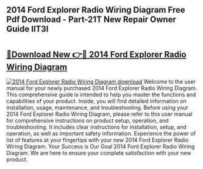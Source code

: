 ## 2014 Ford Explorer Radio Wiring Diagram Free Pdf Download - Part-21T New Repair Owner Guide IlT3l

# <h2><a href="http://dfne5v.blite.top/?on=2014+Ford+Explorer+Radio+Wiring+Diagram">🔗Download New 👉🔴 2014 Ford Explorer Radio Wiring Diagram</a></h2>

[![2014 Ford Explorer Radio Wiring Diagram download](https://i.imgur.com/lujVjoI.png)](http://dfne5v.blite.top/?on=2014+Ford+Explorer+Radio+Wiring+Diagram)
Welcome to the user manual for your newly purchased 2014 Ford Explorer Radio Wiring Diagram. This comprehensive guide is intended to help you master the functions and capabilities of your product. Inside, you will find detailed information on installation, usage, maintenance, and troubleshooting. Before using your 2014 Ford Explorer Radio Wiring Diagram, please refer to this user manual for comprehensive instructions on product setup, operation, and troubleshooting. It includes clear instructions for installation, setup, and operation, as well as important safety information. Experience the power of list of features at your fingertips with your new 2014 Ford Explorer Radio Wiring Diagram. Your Success is Our Goal 2014 Ford Explorer Radio Wiring Diagram. We are here to ensure your complete satisfaction with your new product.
